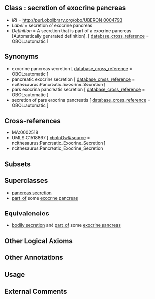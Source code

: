 
## Class : secretion of exocrine pancreas

 * *IRI* = http://purl.obolibrary.org/obo/UBERON_0004793
 * *Label* = secretion of exocrine pancreas
 * *Definition* = A secretion that is part of a exocrine pancreas [Automatically generated definition]. [ [database_cross_reference](../../ef/oboInOwl#hasDbXref.md) = OBOL:automatic ]

## Synonyms

 * exocrine pancreas secretion [ [database_cross_reference](../../ef/oboInOwl#hasDbXref.md) = OBOL:automatic ]
 * pancreatic exocrine secretion [ [database_cross_reference](../../ef/oboInOwl#hasDbXref.md) = ncithesaurus:Pancreatic_Exocrine_Secretion ]
 * pars exocrina pancreatis secretion [ [database_cross_reference](../../ef/oboInOwl#hasDbXref.md) = OBOL:automatic ]
 * secretion of pars exocrina pancreatis [ [database_cross_reference](../../ef/oboInOwl#hasDbXref.md) = OBOL:automatic ]

## Cross-references

 * MA:0002518
 * UMLS:C1518867 [ [oboInOwl#source](../../ce/oboInOwl#source.md) = ncithesaurus:Pancreatic_Exocrine_Secretion ]
 * ncithesaurus:Pancreatic_Exocrine_Secretion

## Subsets


## Superclasses

 * [pancreas secretion](../../UBERON/95/UBERON_0004795.md)
 * [part_of](../../BFO/50/BFO_0000050.md) some [exocrine pancreas](../../UBERON/17/UBERON_0000017.md)

## Equivalencies

 * [bodily secretion](../../UBERON/56/UBERON_0000456.md) and [part_of](../../BFO/50/BFO_0000050.md) some [exocrine pancreas](../../UBERON/17/UBERON_0000017.md)

## Other Logical Axioms


## Other Annotations


## Usage


## External Comments

